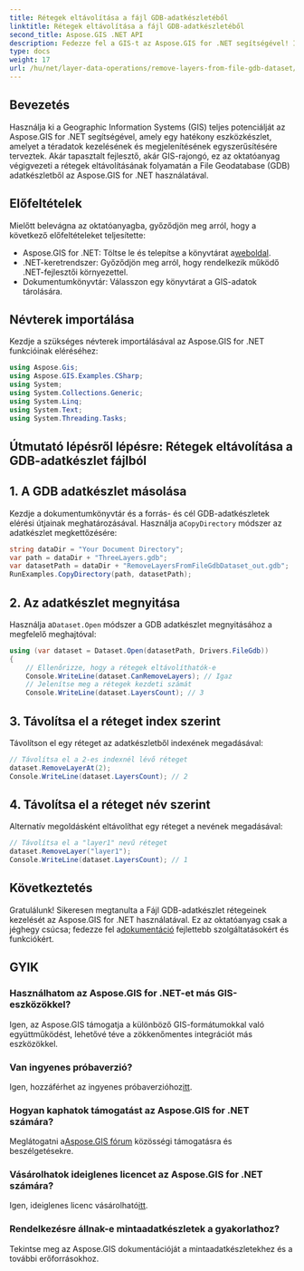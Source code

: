 ```yaml
---
title: Rétegek eltávolítása a fájl GDB-adatkészletéből
linktitle: Rétegek eltávolítása a fájl GDB-adatkészletéből
second_title: Aspose.GIS .NET API
description: Fedezze fel a GIS-t az Aspose.GIS for .NET segítségével! Ismerje meg lépésről lépésre, hogyan távolíthat el rétegeket a fájl GDB adatkészletekből. Töltse le most a zökkenőmentes téradat-élményért.
type: docs
weight: 17
url: /hu/net/layer-data-operations/remove-layers-from-file-gdb-dataset/
---
```

## Bevezetés
Használja ki a Geographic Information Systems (GIS) teljes potenciálját az Aspose.GIS for .NET segítségével, amely egy hatékony eszközkészlet, amelyet a téradatok kezelésének és megjelenítésének egyszerűsítésére terveztek. Akár tapasztalt fejlesztő, akár GIS-rajongó, ez az oktatóanyag végigvezeti a rétegek eltávolításának folyamatán a File Geodatabase (GDB) adatkészletből az Aspose.GIS for .NET használatával.
## Előfeltételek
Mielőtt belevágna az oktatóanyagba, győződjön meg arról, hogy a következő előfeltételeket teljesítette:
-  Aspose.GIS for .NET: Töltse le és telepítse a könyvtárat a[weboldal](https://releases.aspose.com/gis/net/).
- .NET-keretrendszer: Győződjön meg arról, hogy rendelkezik működő .NET-fejlesztői környezettel.
- Dokumentumkönyvtár: Válasszon egy könyvtárat a GIS-adatok tárolására.
## Névterek importálása
Kezdje a szükséges névterek importálásával az Aspose.GIS for .NET funkcióinak eléréséhez:
```csharp
using Aspose.Gis;
using Aspose.GIS.Examples.CSharp;
using System;
using System.Collections.Generic;
using System.Linq;
using System.Text;
using System.Threading.Tasks;
```
## Útmutató lépésről lépésre: Rétegek eltávolítása a GDB-adatkészlet fájlból
## 1. A GDB adatkészlet másolása
 Kezdje a dokumentumkönyvtár és a forrás- és cél GDB-adatkészletek elérési útjainak meghatározásával. Használja a`CopyDirectory` módszer az adatkészlet megkettőzésére:
```csharp
string dataDir = "Your Document Directory";
var path = dataDir + "ThreeLayers.gdb";
var datasetPath = dataDir + "RemoveLayersFromFileGdbDataset_out.gdb";
RunExamples.CopyDirectory(path, datasetPath);
```
## 2. Az adatkészlet megnyitása
 Használja a`Dataset.Open` módszer a GDB adatkészlet megnyitásához a megfelelő meghajtóval:
```csharp
using (var dataset = Dataset.Open(datasetPath, Drivers.FileGdb))
{
    // Ellenőrizze, hogy a rétegek eltávolíthatók-e
    Console.WriteLine(dataset.CanRemoveLayers); // Igaz
    // Jelenítse meg a rétegek kezdeti számát
    Console.WriteLine(dataset.LayersCount); // 3
```
## 3. Távolítsa el a réteget index szerint
Távolítson el egy réteget az adatkészletből indexének megadásával:
```csharp
// Távolítsa el a 2-es indexnél lévő réteget
dataset.RemoveLayerAt(2);
Console.WriteLine(dataset.LayersCount); // 2
```
## 4. Távolítsa el a réteget név szerint
Alternatív megoldásként eltávolíthat egy réteget a nevének megadásával:
```csharp
// Távolítsa el a "layer1" nevű réteget
dataset.RemoveLayer("layer1");
Console.WriteLine(dataset.LayersCount); // 1
```
## Következtetés
Gratulálunk! Sikeresen megtanulta a Fájl GDB-adatkészlet rétegeinek kezelését az Aspose.GIS for .NET használatával. Ez az oktatóanyag csak a jéghegy csúcsa; fedezze fel a[dokumentáció](https://reference.aspose.com/gis/net/) fejlettebb szolgáltatásokért és funkciókért.
## GYIK
### Használhatom az Aspose.GIS for .NET-et más GIS-eszközökkel?
Igen, az Aspose.GIS támogatja a különböző GIS-formátumokkal való együttműködést, lehetővé téve a zökkenőmentes integrációt más eszközökkel.
### Van ingyenes próbaverzió?
 Igen, hozzáférhet az ingyenes próbaverzióhoz[itt](https://releases.aspose.com/).
### Hogyan kaphatok támogatást az Aspose.GIS for .NET számára?
 Meglátogatni a[Aspose.GIS fórum](https://forum.aspose.com/c/gis/33) közösségi támogatásra és beszélgetésekre.
### Vásárolhatok ideiglenes licencet az Aspose.GIS for .NET számára?
 Igen, ideiglenes licenc vásárolható[itt](https://purchase.aspose.com/temporary-license/).
### Rendelkezésre állnak-e mintaadatkészletek a gyakorlathoz?
Tekintse meg az Aspose.GIS dokumentációját a mintaadatkészletekhez és a további erőforrásokhoz.